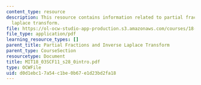 ```yaml
---
content_type: resource
description: This resource contains information related to partial fractions and inverse
  laplace transform.
file: https://ol-ocw-studio-app-production.s3.amazonaws.com/courses/18-03sc-differential-equations-fall-2011/d0d1ebc17a54c1be0b67e1d23bd2fa18_MIT18_03SCF11_s28_0intro.pdf
file_type: application/pdf
learning_resource_types: []
parent_title: Partial Fractions and Inverse Laplace Transform
parent_type: CourseSection
resourcetype: Document
title: MIT18_03SCF11_s28_0intro.pdf
type: OCWFile
uid: d0d1ebc1-7a54-c1be-0b67-e1d23bd2fa18
---
```

